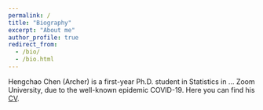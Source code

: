 ```yaml
---
permalink: /
title: "Biography"
excerpt: "About me"
author_profile: true
redirect_from: 
  - /bio/
  - /bio.html
---
```


Hengchao Chen (Archer) is a first-year Ph.D. student in Statistics in ... Zoom University, due to the well-known epidemic COVID-19. Here you can find his [CV](../cv/).
